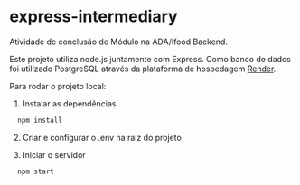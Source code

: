# express-intermediary

Atividade de conclusão de Módulo na ADA/Ifood Backend.

Este projeto utiliza node.js juntamente com Express.
Como banco de dados foi utilizado PostgreSQL através da plataforma de hospedagem <a href="https://render.com/" target="_blank">Render</a>.

Para rodar o projeto local:

1. Instalar as dependências
```bash
  npm install
```

2. Criar e configurar o .env na raiz do projeto

3. Iniciar o servidor
```bash
  npm start
```